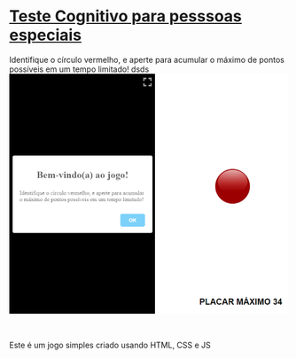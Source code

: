 # [Teste Cognitivo para pesssoas especiais](https://luandev-ux.github.io/teste-levi/)
Identifique o círculo vermelho, e aperte para acumular o máximo de pontos possíveis em um tempo limitado!
dsds
![SS](img/ss.png)
<br>

<br>


Este é um jogo simples criado usando HTML, CSS e JS
